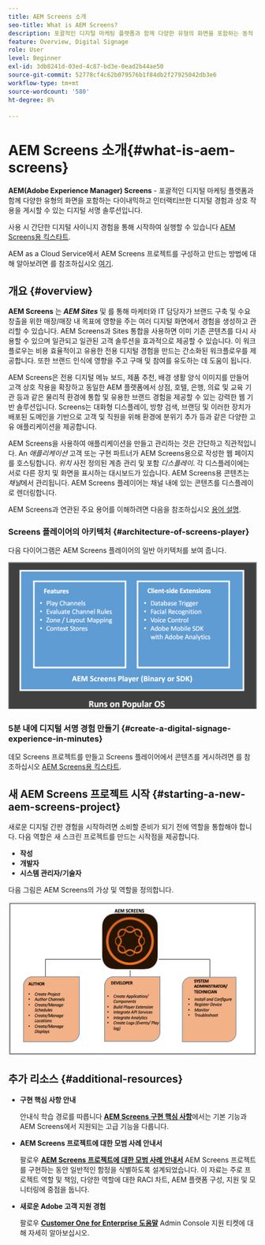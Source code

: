 ```yaml
---
title: AEM Screens 소개
seo-title: What is AEM Screens?
description: 포괄적인 디지털 마케팅 플랫폼과 함께 다양한 유형의 화면을 포함하는 동적 및 대화형 디지털 경험과 상호 작용을 게시할 수 있는 디지털 서명 솔루션인 AEM Screens을 사용하는 방법을 학습합니다.
feature: Overview, Digital Signage
role: User
level: Beginner
exl-id: 3db8241d-03ed-4c87-bd3e-0ead2b44ae50
source-git-commit: 52778cf4c62b079576b1f84db2f27925042db3e6
workflow-type: tm+mt
source-wordcount: '580'
ht-degree: 8%

---
```


# AEM Screens 소개{#what-is-aem-screens}

**AEM(Adobe Experience Manager) Screens** - 포괄적인 디지털 마케팅 플랫폼과 함께 다양한 유형의 화면을 포함하는 다이내믹하고 인터랙티브한 디지털 경험과 상호 작용을 게시할 수 있는 디지털 서명 솔루션입니다.

사용 시 간단한 디지털 사이니지 경험을 통해 시작하여 실행할 수 있습니다 [AEM Screens용 킥스타트](kickstart-for-aem-screens.md).

AEM as a Cloud Service에서 AEM Screens 프로젝트를 구성하고 만드는 방법에 대해 알아보려면 를 참조하십시오 [여기](https://experienceleague.adobe.com/docs/experience-manager-cloud-service/screens-as-cloud-service/home.html?lang=en).

## 개요 {#overview}

**AEM Screens** 는 ***AEM Sites*** 및 를 통해 마케터와 IT 담당자가 브랜드 구축 및 수요 창출을 위한 매장/매장 내 목표에 영향을 주는 여러 디지털 화면에서 경험을 생성하고 관리할 수 있습니다. AEM Screens과 Sites 통합을 사용하면 이미 기존 콘텐츠를 다시 사용할 수 있으며 일관되고 일관된 고객 솔루션을 효과적으로 제공할 수 있습니다. 이 워크플로우는 비용 효율적이고 유용한 전용 디지털 경험을 만드는 간소화된 워크플로우를 제공합니다. 또한 브랜드 인식에 영향을 주고 구매 및 참여를 유도하는 데 도움이 됩니다.

AEM Screens은 전용 디지털 메뉴 보드, 제품 추천, 배경 생활 양식 이미지를 만들어 고객 상호 작용을 확장하고 동일한 AEM 플랫폼에서 상점, 호텔, 은행, 의료 및 교육 기관 등과 같은 물리적 환경에 통합 및 유용한 브랜드 경험을 제공할 수 있는 강력한 웹 기반 솔루션입니다. Screens는 대화형 디스플레이, 방향 검색, 브랜딩 및 이러한 장치가 배포된 도메인을 기반으로 고객 및 직원을 위해 환경에 분위기 추가 등과 같은 다양한 고유 애플리케이션을 제공합니다.

AEM Screens을 사용하여 애플리케이션을 만들고 관리하는 것은 간단하고 직관적입니다. An *애플리케이션* 고객 또는 구현 파트너가 AEM Screens용으로 작성한 웹 페이지를 호스팅합니다. *위치* 사전 정의된 계층 관리 및 포함 *디스플레이*. 각 디스플레이에는 서로 다른 장치 및 화면을 표시하는 대시보드가 있습니다. AEM Screens용 콘텐츠는 *채널*&#x200B;에서 관리됩니다. AEM Screens 플레이어는 채널 내에 있는 콘텐츠를 디스플레이로 렌더링합니다.

AEM Screens과 연관된 주요 용어를 이해하려면 다음을 참조하십시오 [용어 설명](screens-glossary.md).

### Screens 플레이어의 아키텍처 {#architecture-of-screens-player}

다음 다이어그램은 AEM Screens 플레이어의 일반 아키텍처를 보여 줍니다.

![chlimage_1-29](assets/chlimage_1-29.png)

### 5분 내에 디지털 서명 경험 만들기 {#create-a-digital-signage-experience-in-minutes}

데모 Screens 프로젝트를 만들고 Screens 플레이어에서 콘텐츠를 게시하려면 를 참조하십시오 [AEM Screens용 킥스타트](kickstart-for-aem-screens.md).

## 새 AEM Screens 프로젝트 시작 {#starting-a-new-aem-screens-project}

새로운 디지털 간판 경험을 시작하려면 소비할 준비가 되기 전에 역할을 통합해야 합니다. 다음 역할은 새 스크린 프로젝트를 만드는 시작점을 제공합니다.

* **작성**
* **개발자**
* **시스템 관리자/기술자**

다음 그림은 AEM Screens의 가상 및 역할을 정의합니다.

![chlimage_1-30](assets/chlimage_1-30.png)


## 추가 리소스 {#additional-resources}

* **구현 핵심 사항 안내**

   안내식 학습 경로를 따릅니다 **[AEM Screens 구현 핵심 사항](https://guided.adobe.com/?launch=AEM-7a#recommended/solutions/experience-manager)**&#x200B;에서는 기본 기능과 AEM Screens에서 지원되는 고급 기능을 다룹니다.

* **AEM Screens 프로젝트에 대한 모범 사례 안내서**

   팔로우 **[AEM Screens 프로젝트에 대한 모범 사례 안내서](https://docs.adobe.com/content/help/ko-KR/experience-manager-screens/using/about-guide.html)** AEM Screens 프로젝트를 구현하는 동안 일반적인 함정을 식별하도록 설계되었습니다. 이 자료는 주로 프로젝트 역할 및 책임, 다양한 역할에 대한 RACI 차트, AEM 플랫폼 구성, 지원 및 모니터링에 중점을 둡니다.

* **새로운 Adobe 고객 지원 경험**

   팔로우 **[Customer One for Enterprise 도움말](https://docs.adobe.com/content/help/en/customer-one/using/home.htmlhome.html#)** Admin Console 지원 티켓에 대해 자세히 알아보십시오.
